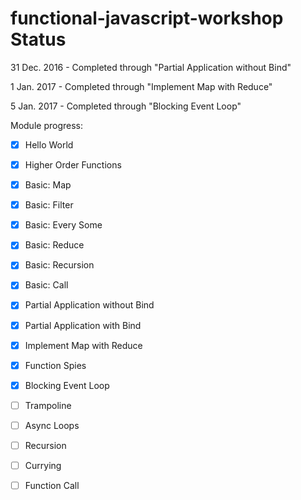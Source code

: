 # functional-javascript-workshop Status

31 Dec. 2016 - Completed through "Partial Application without Bind"

1 Jan. 2017 - Completed through "Implement Map with Reduce"

5 Jan. 2017 - Completed through "Blocking Event Loop"

Module progress:

- [x] Hello World

- [x] Higher Order Functions

- [x] Basic: Map

- [x] Basic: Filter

- [x] Basic: Every Some

- [x] Basic: Reduce

- [x] Basic: Recursion

- [x] Basic: Call

- [x] Partial Application without Bind

- [x] Partial Application with Bind

- [x] Implement Map with Reduce

- [x] Function Spies

- [x] Blocking Event Loop

- [ ] Trampoline

- [ ] Async Loops

- [ ] Recursion

- [ ] Currying

- [ ] Function Call
